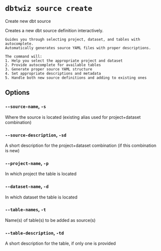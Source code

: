 # `dbtwiz source create`

Create new dbt source

Creates a new dbt source definition interactively.

    Guides you through selecting project, dataset, and tables with autocomplete.
    Automatically generates source YAML files with proper descriptions.

    The command will:
    1. Help you select the appropriate project and dataset
    2. Provide autocomplete for available tables
    3. Generate proper source YAML structure
    4. Set appropriate descriptions and metadata
    5. Handle both new source definitions and adding to existing ones
    
## Options

### `--source-name`, `-s`

Where the source is located (existing alias used for project+dataset combination)

### `--source-description`, `-sd`

A short description for the project+dataset combination (if this combination is new)

### `--project-name`, `-p`

In which project the table is located

### `--dataset-name`, `-d`

In which dataset the table is located

### `--table-names`, `-t`

Name(s) of table(s) to be added as source(s)

### `--table-description`, `-td`

A short description for the table, if only one is provided

